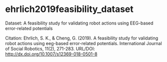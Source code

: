 # ehrlich2019feasibility_dataset

Dataset: A feasibility study for validating robot actions using EEG-based error-related potentials

Citation: Ehrlich, S. K., & Cheng, G. (2019). A feasibility study for validating robot actions using eeg-based error-related potentials. International Journal of Social Robotics, 11(2), 271-283. URL/DOI: http://dx.doi.org/10.1007/s12369-018-0501-8
